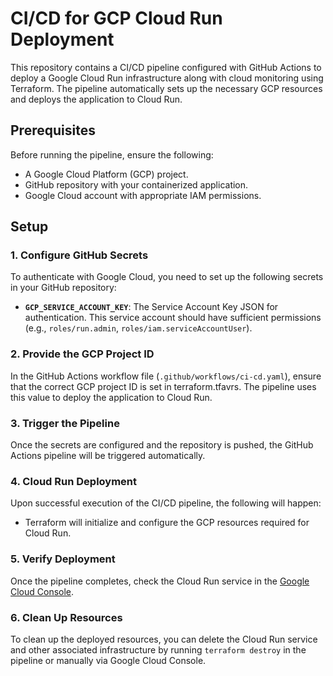 # CI/CD for GCP Cloud Run Deployment

This repository contains a CI/CD pipeline configured with GitHub Actions to deploy a Google Cloud Run infrastructure along with cloud monitoring using Terraform. The pipeline automatically sets up the necessary GCP resources and deploys the application to Cloud Run.

## Prerequisites

Before running the pipeline, ensure the following:

- A Google Cloud Platform (GCP) project.
- GitHub repository with your containerized application.
- Google Cloud account with appropriate IAM permissions.

## Setup

### 1. Configure GitHub Secrets

To authenticate with Google Cloud, you need to set up the following secrets in your GitHub repository:

- **`GCP_SERVICE_ACCOUNT_KEY`**: The Service Account Key JSON for authentication. This service account should have sufficient permissions (e.g., `roles/run.admin`, `roles/iam.serviceAccountUser`).
  

### 2. Provide the GCP Project ID

In the GitHub Actions workflow file (`.github/workflows/ci-cd.yaml`), ensure that the correct GCP project ID is set in terraform.tfavrs. The pipeline uses this value to deploy the application to Cloud Run.


### 3. Trigger the Pipeline

Once the secrets are configured and the repository is pushed, the GitHub Actions pipeline will be triggered automatically.


### 4. Cloud Run Deployment

Upon successful execution of the CI/CD pipeline, the following will happen:
- Terraform will initialize and configure the GCP resources required for Cloud Run.

### 5. Verify Deployment

Once the pipeline completes, check the Cloud Run service in the [Google Cloud Console](https://console.cloud.google.com/run).

### 6. Clean Up Resources

To clean up the deployed resources, you can delete the Cloud Run service and other associated infrastructure by running `terraform destroy` in the pipeline or manually via Google Cloud Console.

